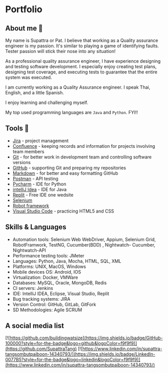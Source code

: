 # Portfolio



## About me 👋

My name is Supattra or Pat. I believe that working as a Quality assurance engineer is my passion. It's similar to playing a game of identifying faults. Tester passion will stick their nose into any situation!

As a professional quality assurance engineer, I have experience designing and testing software development. I especially enjoy creating test plans, designing test coverage, and executing tests to guarantee that the entire system was executed.

I am currently working as a Quality Assurance engineer. I speak Thai, English, and a little Spanish.

I enjoy learning and challenging myself.

My top used programming languages are `Java` and `Python`. FYI!!


## Tools 🔧

* [Jira](https://www.atlassian.com/pl/software/jira) - project management
* [Confluence](https://www.atlassian.com/software/confluence) - keeping records and information for projects involving team members
* [Git](https://git-scm.com/) - for better work in development team and controlling software versions
* [GitHub](https://github.com/) - supporting Git and preparing my repositories
* [Markdown](https://docs.github.com/en/get-started/writing-on-github/getting-started-with-writing-and-formatting-on-github/basic-writing-and-formatting-syntax) - for better and easy formatting GitHub
* [Postman](https://www.postman.com/) - API testing
* [Pycharm](https://www.jetbrains.com/pycharm/) - IDE for Python
* [intelliJ Idea](https://www.jetbrains.com/idea/) - IDE for Java
* [Replit](https://replit.com/) - Free IDE one wedsite
* [Selenium](https://www.selenium.dev/)
* [Robot framework](https://robotframework.org/)
* [Visual Studio Code](https://code.visualstudio.com/) - practicing HTML5 and CSS



## Skills & Languages

* Automation tools: Selenium Web WebDriver, Appium, Selenium Grid, RobotFramwork, TestNG, Cucumber(BDD) , Nightwatch- Cucumber, Nightwatch-API
* Performance testing tools: JMeter
* Languages: Python, Java, Mocha, HTML, SQL, XML
* Platforms: UNIX, MacOS, Windows
* Mobile devices OS: Android, IOS
* Virtualization: Docker, VMWare
* Databases: MySQL, Oracle, MongoDB, Redis
* CI servers: Jenkins
* IDE: IntelliJ IDEA, Eclipse, Visual Studio, Replit
* Bug tracking systems: JIRA
* Version Control: GitHub, GitLab, GitFork
* SD Methodologies: Agile SCRUM



## A social media list

[![https://github.com/buildingwatsize](https://img.shields.io/badge/GitHub-100000?style=for-the-badge&logo=github&logoColor=f9f9f9)](https://github.com/SupattraTang)
[![https://www.linkedin.com/in/supattra-tangsombutpaiboon-14340793/](https://img.shields.io/badge/LinkedIn-0077B5?style=for-the-badge&logo=linkedin&logoColor=f9f9f9)](https://www.linkedin.com/in/supattra-tangsombutpaiboon-14340793/) 


